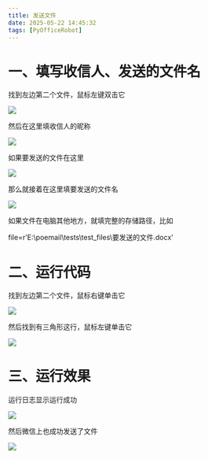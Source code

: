 ```yaml
---
title: 发送文件
date: 2025-05-22 14:45:32
tags: [PyOfficeRobot]
---
```


#  一、填写收信人、发送的文件名

找到左边第二个文件，鼠标左键双击它

![](https://raw.gitcode.com/yaaakaaang/pic/raw/main/1747896229987.jpg)

然后在这里填收信人的昵称

![](https://raw.gitcode.com/yaaakaaang/pic/raw/main/1747896424491.jpg)

如果要发送的文件在这里

![](https://raw.gitcode.com/yaaakaaang/pic/raw/main/1747896599289.png)

那么就接着在这里填要发送的文件名

![](https://raw.gitcode.com/yaaakaaang/pic/raw/main/1747896520542.jpg)

如果文件在电脑其他地方，就填完整的存储路径，比如 

file=r'E:\poemail\tests\test_files\要发送的文件.docx'

#  二、运行代码

找到左边第二个文件，鼠标右键单击它

![](https://raw.gitcode.com/yaaakaaang/pic/raw/main/1747896802165.jpg)

然后找到有三角形这行，鼠标左键单击它

![](https://raw.gitcode.com/yaaakaaang/pic/raw/main/1747896859804.jpg)

# 三、运行效果

运行日志显示运行成功

![](https://raw.gitcode.com/yaaakaaang/pic/raw/main/1747896929191.jpg)

然后微信上也成功发送了文件

![](https://raw.gitcode.com/yaaakaaang/pic/raw/main/1747896971043.png)
